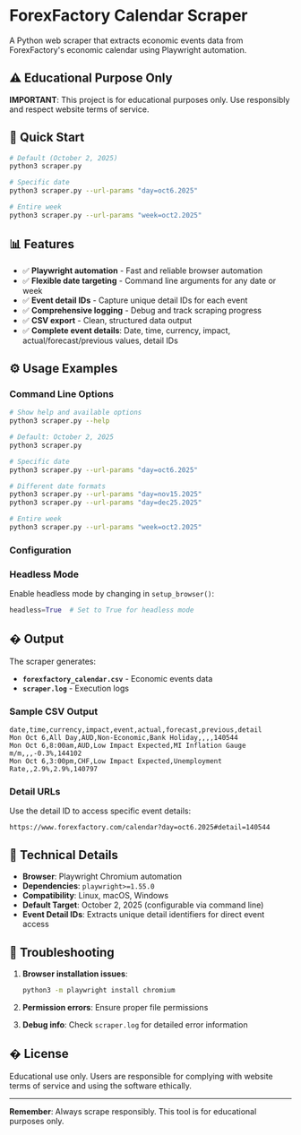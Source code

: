# ForexFactory Calendar Scraper

A Python web scraper that extracts economic events data from ForexFactory's economic calendar using Playwright automation.

## ⚠️ Educational Purpose Only

**IMPORTANT**: This project is for educational purposes only. Use responsibly and respect website terms of service.

## 🚀 Quick Start

```bash
# Default (October 2, 2025)
python3 scraper.py

# Specific date
python3 scraper.py --url-params "day=oct6.2025"

# Entire week
python3 scraper.py --url-params "week=oct2.2025"
```

## 📊 Features

- ✅ **Playwright automation** - Fast and reliable browser automation
- ✅ **Flexible date targeting** - Command line arguments for any date or week
- ✅ **Event detail IDs** - Capture unique detail IDs for each event
- ✅ **Comprehensive logging** - Debug and track scraping progress
- ✅ **CSV export** - Clean, structured data output
- ✅ **Complete event details**: Date, time, currency, impact, actual/forecast/previous values, detail IDs

## ⚙️ Usage Examples

### Command Line Options

```bash
# Show help and available options
python3 scraper.py --help

# Default: October 2, 2025
python3 scraper.py

# Specific date
python3 scraper.py --url-params "day=oct6.2025"

# Different date formats
python3 scraper.py --url-params "day=nov15.2025"
python3 scraper.py --url-params "day=dec25.2025"

# Entire week
python3 scraper.py --url-params "week=oct2.2025"
```

### Configuration

### Headless Mode

Enable headless mode by changing in `setup_browser()`:

```python
headless=True  # Set to True for headless mode
```

## � Output

The scraper generates:
- **`forexfactory_calendar.csv`** - Economic events data
- **`scraper.log`** - Execution logs

### Sample CSV Output
```csv
date,time,currency,impact,event,actual,forecast,previous,detail
Mon Oct 6,All Day,AUD,Non-Economic,Bank Holiday,,,,140544
Mon Oct 6,8:00am,AUD,Low Impact Expected,MI Inflation Gauge m/m,,,-0.3%,144102
Mon Oct 6,3:00pm,CHF,Low Impact Expected,Unemployment Rate,,2.9%,2.9%,140797
```

### Detail URLs
Use the detail ID to access specific event details:
```
https://www.forexfactory.com/calendar?day=oct6.2025#detail=140544
```

## 🔧 Technical Details

- **Browser**: Playwright Chromium automation
- **Dependencies**: `playwright>=1.55.0`
- **Compatibility**: Linux, macOS, Windows
- **Default Target**: October 2, 2025 (configurable via command line)
- **Event Detail IDs**: Extracts unique detail identifiers for direct event access

## 🚨 Troubleshooting

1. **Browser installation issues**:
   ```bash
   python3 -m playwright install chromium
   ```

2. **Permission errors**: Ensure proper file permissions
3. **Debug info**: Check `scraper.log` for detailed error information

## � License

Educational use only. Users are responsible for complying with website terms of service and using the software ethically.

---

**Remember**: Always scrape responsibly. This tool is for educational purposes only.